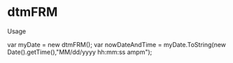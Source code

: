 dtmFRM
======

Usage 

var myDate = new dtmFRM();
var nowDateAndTime = myDate.ToString(new Date().getTime(),"MM/dd/yyyy hh:mm:ss ampm");




